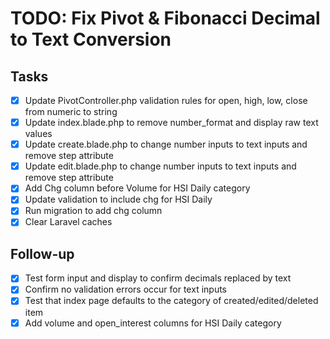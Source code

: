 # TODO: Fix Pivot & Fibonacci Decimal to Text Conversion

## Tasks
- [x] Update PivotController.php validation rules for open, high, low, close from numeric to string
- [x] Update index.blade.php to remove number_format and display raw text values
- [x] Update create.blade.php to change number inputs to text inputs and remove step attribute
- [x] Update edit.blade.php to change number inputs to text inputs and remove step attribute
- [x] Add Chg column before Volume for HSI Daily category
- [x] Update validation to include chg for HSI Daily
- [x] Run migration to add chg column
- [x] Clear Laravel caches

## Follow-up
- [x] Test form input and display to confirm decimals replaced by text
- [x] Confirm no validation errors occur for text inputs
- [x] Test that index page defaults to the category of created/edited/deleted item
- [x] Add volume and open_interest columns for HSI Daily category
